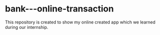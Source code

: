 # bank---online-transaction
This repository is created to show my online created app which we learned during our internship.
